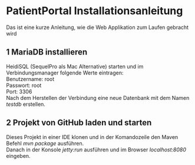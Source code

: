PatientPortal Installationsanleitung
==============

Das ist eine kurze Anleitung, wie die Web Applikation zum Laufen
gebracht wird


1 MariaDB installieren 
----------------------------------------------------------
HeidiSQL (SequelPro als Mac Alternative) starten und im Verbindungsmanager folgende Werte eintragen: <br> 
Benutzername: root <br>
Passwort: root <br>
Port: 3306 <br>
Nach dem Herstellen der Verbindung eine neue Datenbank mit dem Namen *testdb* erstellen.

2 Projekt von GitHub laden und starten
------------------------------
Dieses Projekt in einer IDE klonen und in der Komandozeile den Maven Befehl *mvn package* ausführen. <br>
Danach in der Konsole *jetty:run* ausführen und im Browser *localhost:8080* eingeben. 



